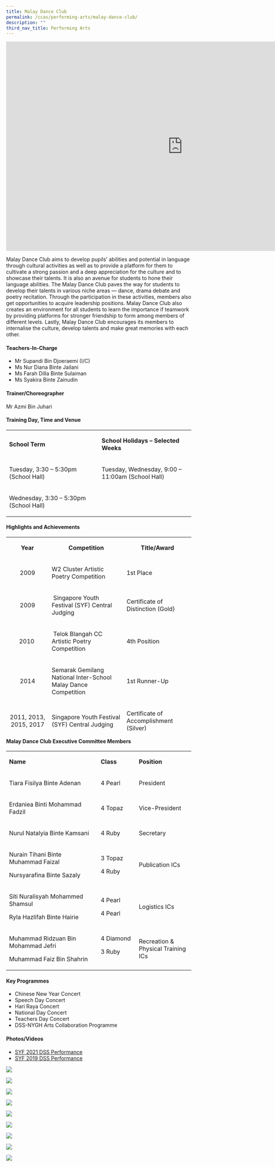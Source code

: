 ```yaml
---
title: Malay Dance Club
permalink: /ccas/performing-arts/malay-dance-club/
description: ""
third_nav_title: Performing Arts
---
```

<iframe src="https://docs.google.com/presentation/d/e/2PACX-1vSAfwWZAnGpkg3rlkNeRzvsCbwhsLwpfY2jKtQuj4fIi_ZYCJBC4vMfnYn49C6QnR3DmpEGmXytwwkU/embed?start=false&loop=false&delayms=10000" frameborder="0" width="960" height="569" allowfullscreen="true"></iframe>
<p>Malay Dance Club aims to develop pupils&rsquo; abilities and potential in language through cultural&nbsp;activities as well as to provide a platform for them to cultivate a strong passion and a deep appreciation for&nbsp;the culture and to showcase their talents. It is also an avenue for students to hone their language&nbsp;abilities. The Malay Dance Club paves the way for students to develop their talents in various niche&nbsp;areas &mdash; dance, drama debate and poetry recitation. Through the participation in these activities, members&nbsp;also get opportunities to acquire leadership positions. Malay Dance Club also creates an environment for all students to learn the importance if teamwork by providing platforms for stronger friendship to form among members of different levels. Lastly, Malay Dance Club encourages its members&nbsp;to internalise the culture, develop talents and make great memories with each other.</p>
<h4>Teachers-In-Charge</h4>
<ul>
<li>Mr Supandi Bin Djoeraemi (I/C)</li>
<li>Ms Nur Diana Binte Jailani</li>
<li>Ms Farah Dilla Binte Sulaiman</li>
<li>Ms Syakira Binte Zainudin</li>
</ul>
<h4>Trainer/Choreographer</h4>
<p>Mr Azmi Bin Juhari</p>
<h4>Training Day, Time and Venue</h4>
<table>
<tbody>
<tr>
<td width="283">
<p><strong>School Term</strong></p>
</td>
<td width="283">
<p><strong>School Holidays &ndash; Selected Weeks</strong></p>
</td>
</tr>
<tr>
<td width="283">
<p>Tuesday, 3:30 &ndash; 5:30pm (School Hall)</p>
</td>
<td width="283">
<p>Tuesday, Wednesday, 9:00 &ndash; 11:00am (School Hall)</p>
</td>
</tr>
<tr>
<td width="283">
<p>Wednesday, 3:30 &ndash; 5:30pm (School Hall)</p>
</td>
<td width="283">
<p>&nbsp;</p>
</td>
</tr>
</tbody>
</table>
<h4>Highlights and Achievements</h4>
<table style="height: 526px;" width="0">
<tbody>
<tr style="height: 46px;">
<td style="text-align: center; height: 46px; width: 130.25px;">
<p><strong>Year</strong></p>
</td>
<td style="text-align: center; height: 46px; width: 238.562px;">
<p><strong>Competition</strong></p>
</td>
<td style="text-align: center; height: 46px; width: 191.587px;">
<p><strong>Title/Award</strong></p>
</td>
</tr>
<tr style="height: 64px;">
<td style="text-align: center; height: 64px; width: 130.25px;">
<p>2009</p>
</td>
<td style="height: 64px; width: 238.562px;">
<p>W2 Cluster Artistic Poetry Competition</p>
</td>
<td style="height: 64px; width: 191.587px;">
<p>1st Place</p>
</td>
</tr>
<tr style="height: 64px;">
<td style="text-align: center; height: 64px; width: 130.25px;">
<p>2009</p>
</td>
<td style="height: 64px; width: 238.562px;">
<p>&nbsp;Singapore Youth Festival (SYF) Central Judging</p>
</td>
<td style="height: 64px; width: 191.587px;">
<p>Certificate of Distinction (Gold)&nbsp;</p>
</td>
</tr>
<tr style="height: 64px;">
<td style="text-align: center; height: 64px; width: 130.25px;">
<p>2010&nbsp;</p>
</td>
<td style="height: 64px; width: 238.562px;">
<p>&nbsp;Telok Blangah CC Artistic Poetry Competition</p>
</td>
<td style="height: 64px; width: 191.587px;">
<p>4th Position&nbsp;</p>
</td>
</tr>
<tr style="height: 82px;">
<td style="text-align: center; height: 82px; width: 130.25px;">
<p>2014</p>
</td>
<td style="height: 82px; width: 238.562px;">
<p>Semarak Gemilang National Inter-School Malay Dance Competition&nbsp;</p>
</td>
<td style="height: 82px; width: 191.587px;">
<p>1st Runner-Up&nbsp;</p>
</td>
</tr>
<tr style="height: 64px;">
<td style="text-align: center; height: 64px; width: 130.25px;">
<p>2011, 2013, 2015, 2017</p>
</td>
<td style="height: 64px; width: 238.562px;">
<p>Singapore Youth Festival (SYF) Central Judging</p>
</td>
<td style="height: 64px; width: 191.587px;">
<p>Certificate of Accomplishment (Silver)</p>
</td>
</tr>
<tr style="height: 64px;">
<td style="text-align: center; height: 64px; width: 130.25px;">
<p>&nbsp;2019</p>
</td>
<td style="height: 64px; width: 238.562px;">
<p>Singapore Youth Festival (SYF) Central Judging</p>
</td>
<td style="height: 64px; width: 191.587px;">
<p>&nbsp;Certificate of Distinction (Gold)</p>
</td>
</tr>
<tr style="height: 78px;">
<td style="text-align: center; height: 78px; width: 130.25px;">
<p>&nbsp;2021</p>
</td>
<td style="height: 78px; width: 238.562px;">
<p>&nbsp;Singapore Youth Festival (SYF)</p>
<p>Central Judging</p>
</td>
<td style="height: 78px; width: 191.587px;">
<p>Certificate of Distinction (Gold)</p>
</td>
</tr>
</tbody>
</table>
<h4>Malay Dance Club Executive Committee Members</h4>
<table width="0">
<tbody>
<tr>
<td style="width: 301px;">
<p><strong>Name</strong></p>
</td>
<td style="width: 98px;">
<p><strong>Class</strong></p>
</td>
<td style="width: 160px;">
<p><strong>Position</strong></p>
</td>
</tr>
<tr>
<td style="width: 301px;">
<p>Tiara Fisilya Binte Adenan</p>
</td>
<td style="width: 98px;">
<p>4 Pearl</p>
</td>
<td style="width: 160px;">
<p>President</p>
</td>
</tr>
<tr>
<td style="width: 301px;">
<p>Erdaniea Binti Mohammad Fadzil</p>
</td>
<td style="width: 98px;">
<p>4 Topaz</p>
</td>
<td style="width: 160px;">
<p>Vice-President</p>
</td>
</tr>
<tr>
<td style="width: 301px;">
<p>Nurul Natalyia Binte Kamsani</p>
</td>
<td style="width: 98px;">
<p>4 Ruby</p>
</td>
<td style="width: 160px;">
<p>Secretary</p>
</td>
</tr>
<tr>
<td style="width: 301px;">
<p>Nurain Tihani Binte Muhammad Faizal</p>
<p>Nursyarafina Binte Sazaly</p>
</td>
<td style="width: 98px;">
<p>3 Topaz</p>
<p>4 Ruby</p>
</td>
<td style="width: 160px;">
<p>Publication ICs</p>
</td>
</tr>
<tr>
<td style="width: 301px;">
<p>Siti Nuralisyah Mohammed Shamsul</p>
<p>Ryla Hazlifah Binte Hairie</p>
</td>
<td style="width: 98px;">
<p>4 Pearl</p>
<p>4 Pearl</p>
</td>
<td style="width: 160px;">
<p>Logistics ICs</p>
</td>
</tr>
<tr>
<td style="width: 301px;">
<p>Muhammad Ridzuan Bin Mohammad Jefri</p>
<p>Muhammad Faiz Bin Shahrin</p>
</td>
<td style="width: 98px;">
<p>4 Diamond</p>
<p>3 Ruby<br /><br /></p>
</td>
<td style="width: 160px;">
<p>Recreation &amp; Physical Training ICs</p>
</td>
</tr>
</tbody>
</table>
<h4>Key Programmes</h4>
<ul>
<li>Chinese New Year Concert</li>
<li>Speech Day Concert</li>
<li>Hari Raya Concert</li>
<li>National Day Concert</li>
<li>Teachers Day Concert</li>
<li>DSS-NYGH Arts Collaboration Programme</li>
</ul>
<h4>Photos/Videos</h4>
<ul>
<li><a href="https://www.youtube.com/watch?reload=9&amp;app=desktop&amp;v=AhQsR4GIAN0">SYF 2021 DSS Performance</a></li>
<li><a href="https://www.youtube.com/watch?app=desktop&amp;v=gbylGfg_DrY">SYF 2019 DSS Performance</a></li>
</ul>
<p><img src="/images/Malay%20dance%201.jpg"></p>
<p><img src="/images/Malay%20dance%202.jpg"></p>
<p><img src="/images/Malay%20dance%203.jpg"></p>
<p><img src="/images/Malay%20dance%204.jpg"></p>
<p><img src="/images/Malay%20dance%205.jpg"></p>
<p><img src="/images/Malay%20dance%206.jpg"></p>
<p><img src="/images/Malay%20dance%207.jpg"></p>
<p><img src="/images/Malay%20dance%208.jpg"></p>
<p><img src="/images/Malay%20dance%209.jpg"></p>